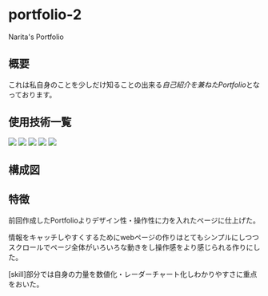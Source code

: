 # portfolio-2
Narita's Portfolio

## 概要
これは私自身のことを少しだけ知ることの出来る*自己紹介を兼ねたPortfolio*となっております。

## 使用技術一覧
<img src="https://img.shields.io/badge/-Html5-E34F26.svg?logo=html5&style=plastic">
<img src="https://img.shields.io/badge/-Css3-1572B6.svg?logo=css3&style=plastic">
<img src="https://img.shields.io/badge/-Javascript-F7DF1E.svg?logo=javascript&style=plastic">
<img src="https://img.shields.io/badge/-Node.js-339933.svg?logo=node.js&style=plastic">
<img src="https://img.shields.io/badge/-Canva-00C4CC.svg?logo=canva&style=plastic">

## 構成図

## 特徴
前回作成したPortfolioよりデザイン性・操作性に力を入れたページに仕上げた。

情報をキャッチしやすくするためにwebページの作りはとてもシンプルにしつつ
スクロールでページ全体がいろいろな動きをし操作感をより感じられる作りにした。

[skill]部分では自身の力量を数値化・レーダーチャート化しわかりやすさに重点をおいた。